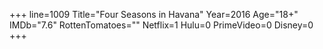 +++
line=1009
Title="Four Seasons in Havana"
Year=2016
Age="18+"
IMDb="7.6"
RottenTomatoes=""
Netflix=1
Hulu=0
PrimeVideo=0
Disney=0
+++

